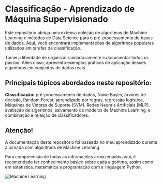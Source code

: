 # Classificação - Aprendizado de Máquina Supervisionado

Este repositório abriga uma extensa coleção de algoritmos de Machine Learning e métodos de Data Science para o pré-processamento de bases de dados. Aqui, você encontrará implementações de algoritmos populares utilizados em tarefas de classificação.

Tomei a liberdade de organizar cuidadosamente e documentar todos os passos. Além disso, apresento exemplos práticos de aplicação desses algoritmos em conjuntos de dados reais.

## Principais tópicos abordados neste repositório:

**Classificação:** pré-processamento de dados, Naïve Bayes, árvores de decisão, Random Forest, aprendizado por regras, regressão logística, Máquinas de Vetores de Suporte (SVM), Redes Neurais Artificiais (MLP), avaliação de algoritmos, salvamento de modelos de Machine Learning, e combinação e rejeição de classificadores.

## Atenção!

A documentação deste repositório foi baseada no meu aprendizado durante a jornada com algoritmos de Machine Learning.

Para compreensão de todas as informações armazenadas aqui, é recomendado ter conhecimento básico sobre cada algoritmo, assim como em estatística, matemática e programação com a linguagem Python.

![Machine Learning](https://wallpaperaccess.com/full/1426962.jpg)
